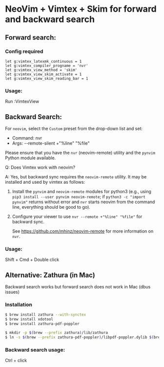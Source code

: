 # NeoVim + Vimtex + Skim for forward and backward search

## Forward search:

### Config required

```vim
let g:vimtex_latexmk_continuous = 1
let g:vimtex_compiler_progname = 'nvr'
let g:vimtex_view_method = 'skim'
let g:vimtex_view_skim_activate = 1
let g:vimtex_view_skim_reading_bar = 1
```

### Usage:

Run :VimtexView

## Backward Search:

For `neovim`, select the `Custom` preset from the drop-down list and set:

- Command: nvr
- Args: --remote-silent +"%line" "%file"
 
Please ensure that you have the `nvr` (neovim-remote) utility and the
`pynvim` Python module available.

Q: Does Vimtex work with neovim?

A: Yes, but backward sync requires the `neovim-remote` utility. It may be
   installed and used by vimtex as follows:

1. Install the `pynvim` and `neovim-remote` modules for python3 (e.g.,
  using `pip3 install --user pynvim neovim-remote`; if `python3 -c
  "import pynvim"` returns without error and `nvr` starts neovim from
  the command line, everything should be good to go).

1. Configure your viewer to use `nvr --remote +"%line" "%file"` for
  backward sync.

   See https://github.com/mhinz/neovim-remote for more information on `nvr`.


### Usage:

Shift + Cmd + Double click

## Alternative: Zathura (in Mac)

Backward search works but forward search does not work in Mac (dbus issues)

### Installation

```zsh
$ brew install zathura --with-synctex
$ brew install xdotool
$ brew install zathura-pdf-poppler

$ mkdir -p $(brew --prefix zathura)/lib/zathura
$ ln -s $(brew --prefix zathura-pdf-poppler)/libpdf-poppler.dylib $(brew --prefix zathura)/lib/zathura/libpdf-poppler.dylib
```

### Backward search usage:

Ctrl + click
